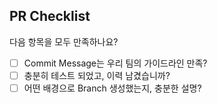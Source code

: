 ## PR Checklist
다음 항목을 모두 만족하나요?

- [ ] Commit Message는 우리 팀의 가이드라인 만족?
- [ ] 충분히 테스트 되었고, 이력 남겼습니까?
- [ ] 어떤 배경으로 Branch 생성했는지, 충분한 설명?
